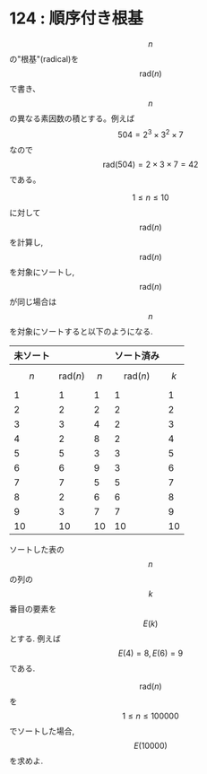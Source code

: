 # 124 : 順序付き根基

$$n$$の"根基"\(radical\)を$$\textrm{rad}(n)$$で書き、$$n$$の異なる素因数の積とする。例えば$$504 = 2^3 × 3^2 × 7$$なので$$\textrm{rad}(504) = 2 × 3 × 7 = 42$$である。

$$1 ≤ n ≤ 10$$に対して$$\textrm{rad}(n)$$を計算し,$$\textrm{rad}(n)$$を対象にソートし,$$\textrm{rad}(n)$$が同じ場合は$$n$$を対象にソートすると以下のようになる.

| 未ソート |  |  | ソート済み |  |
| :--- | :--- | :--- | :--- | :--- |
| $$n$$ | $$\textrm{rad}(n)$$ | $$n$$ | $$\textrm{rad}(n)$$ | $$k$$ |
| 1 | 1 | 1 | 1 | 1 |
| 2 | 2 | 2 | 2 | 2 |
| 3 | 3 | 4 | 2 | 3 |
| 4 | 2 | 8 | 2 | 4 |
| 5 | 5 | 3 | 3 | 5 |
| 6 | 6 | 9 | 3 | 6 |
| 7 | 7 | 5 | 5 | 7 |
| 8 | 2 | 6 | 6 | 8 |
| 9 | 3 | 7 | 7 | 9 |
| 10 | 10 | 10 | 10 | 10 |

ソートした表の$$n$$の列の$$k$$番目の要素を$$E(k)$$とする. 例えば$$E(4) = 8, E(6) = 9$$である.

$$\textrm{rad}(n)$$を$$1 ≤ n ≤ 100000$$でソートした場合,$$E(10000)$$を求めよ.

